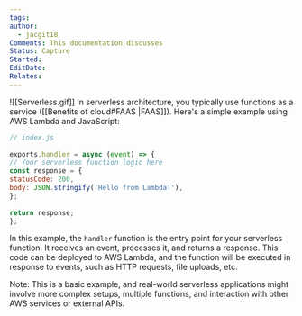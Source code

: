 ```yaml
---
tags: 
author:
  - jacgit18
Comments: This documentation discusses
Status: Capture
Started: 
EditDate: 
Relates:
---
```

![[Serverless.gif]]
In serverless architecture, you typically use functions as a service ([[Benefits of cloud#FAAS |FAAS]]). Here's a simple example using AWS Lambda and JavaScript:  
  
```javascript  
// index.js  
  
exports.handler = async (event) => {  
// Your serverless function logic here  
const response = {  
statusCode: 200,  
body: JSON.stringify('Hello from Lambda!'),  
};  
  
return response;  
};  
```  
  
In this example, the `handler` function is the entry point for your serverless function. It receives an event, processes it, and returns a response. This code can be deployed to AWS Lambda, and the function will be executed in response to events, such as HTTP requests, file uploads, etc.  
  
Note: This is a basic example, and real-world serverless applications might involve more complex setups, multiple functions, and interaction with other AWS services or external APIs.